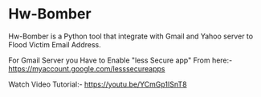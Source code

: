 # Hw-Bomber
Hw-Bomber is a Python tool that integrate with Gmail and Yahoo server to Flood Victim Email Address.

For Gmail Server you Have to Enable "less Secure app" From here:-
https://myaccount.google.com/lesssecureapps

Watch Video Tutorial:-
https://youtu.be/YCmGp1ISnT8
